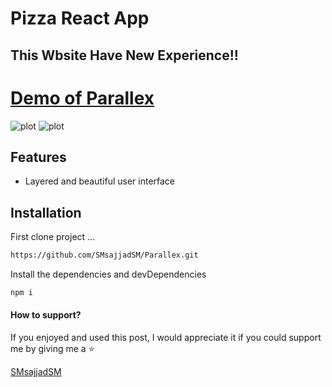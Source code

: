 
# Pizza React App
## This Wbsite Have New Experience!!


[Demo of Parallex](https://smsajjadsm.github.io/Parallex/)
===
![plot](./img/1.png)
![plot](./img/2.png)





## Features

- Layered and beautiful user interface







## Installation


First clone project ...

```sh
https://github.com/SMsajjadSM/Parallex.git
```

Install the dependencies and devDependencies

```sh
npm i
```


#### How to support?
 If you enjoyed and used this post,
I would appreciate it if you could
support me by giving me a ⭐

[SMsajjadSM](https://github.com/SMsajjadSM/Parallex)
